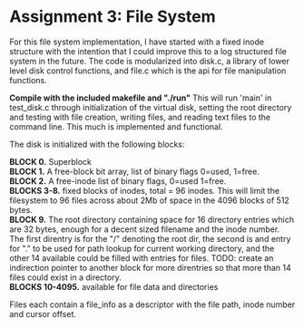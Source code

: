 # **Assignment 3: File System**

For this file system implementation, I have started with a fixed inode structure with the intention that I could improve this to a log structured file system in the future. The code is modularized into disk.c, a library of lower level disk control functions, and file.c which is the api for file manipulation functions.

**Compile with the included makefile and "./run"** This will run 'main' in test_disk.c through initialization of the virtual disk, setting the root directory and testing with file creation, writing files, and reading text files to the command line. This much is implemented and functional.

The disk is initialized with the following blocks:  

**BLOCK 0.** Superblock  
**BLOCK 1.** A free-block bit array, list of binary flags 0=used, 1=free.  
**BLOCK 2.** A free-inode list of binary flags, 0=used 1=free.  
**BLOCKS 3-8.** fixed blocks of inodes, total = 96 inodes. This will limit the filesystem to 96 files across about 2Mb of space in the 4096 blocks of 512 bytes.  
**BLOCK 9.** The root directory containing space for 16 directory entries which are 32 bytes, enough for a decent sized filename and the inode number. The first direntry is for the "/" denoting the root dir, the second is and entry for "." to be used for path lookup for current working directory, and the other 14 available could be filled with entries for files. TODO: create an indirection pointer to another block for more direntries so that more than 14 files could exist in a directory.  
**BLOCKS 10-4095.** available for file data and directories  

Files each contain a file_info as a descriptor with the file path, inode number and cursor offset.





